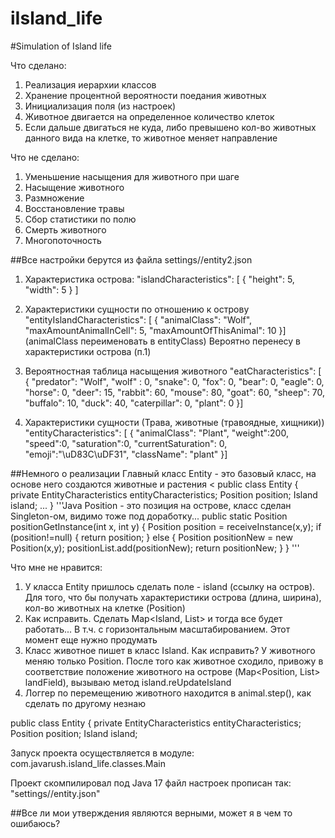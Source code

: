 # iIsland_life
#Simulation of Island life

Что сделано:

1. Реализация иерархии классов
2. Хранение процентной вероятности поедания животных
3. Инициализация поля (из настроек)
4. Животное двигается на определенное количество клеток
5. Если дальше двигаться не куда, либо превышено кол-во животных данного вида на клетке, то животное меняет направление


Что не сделано:
1. Уменьшение насыщения для животного при шаге
2. Насыщение животного
3. Размножение
4. Восстановление травы
5. Сбор статистики по полю
6. Смерть животного
7. Многопоточность

##Все настройки берутся из файла settings//entity2.json
1. Характеристика острова:
   "islandCharacteristics": [
   {
   "height": 5,
   "width": 5
   }
   ]

2. Характеристики сущности по отношению к острову 
   "entityIslandCharacteristics": [
   {
   "animalClass": "Wolf",
   "maxAmountAnimalInCell": 5,
   "maxAmountOfThisAnimal": 10
   }]
   (animalClass переименовать в entityClass)
   Вероятно перенесу в характеристики острова (п.1)
4. Вероятностная таблица насыщения животного
      "eatCharacteristics": [
      {
      "predator": "Wolf",
      "wolf" : 0,
      "snake": 0,
      "fox": 0,
      "bear": 0,
      "eagle": 0,
      "horse": 0,
      "deer": 15,
      "rabbit": 60,
      "mouse": 80,
      "goat": 60,
      "sheep": 70,
      "buffalo": 10,
      "duck": 40,
      "caterpillar": 0,
      "plant": 0
      }]

5. Характеристики сущности (Трава, животные (травоядные, хищники))
"entityCharacteristics": [
   {
   "animalClass": "Plant",
   "weight":200,
   "speed":0,
   "saturation":0,
   "currentSaturation": 0,
   "emoji":"\uD83C\uDF31",
   "className": "plant"
   }]

##Немного о реализации
Главный класс Entity - это базовый класс, на основе него создаются животные и растения
<
public class Entity {
private EntityCharacteristics entityCharacteristics;
Position position; 
Island island; ... }
'''Java
Position - это позиция на острове, класс сделан Singleton-ом, видимо тоже под доработку...
public static Position positionGetInstance(int x, int y) {
Position position = receiveInstance(x,y);
if (position!=null) {
return position;
} else {
Position positionNew = new Position(x,y);
positionList.add(positionNew);
return positionNew;
}
}
'''

Что мне не нравится:
1. У класса Entity пришлось сделать поле - island (ссылку на остров). Для того, что бы получать характеристики острова (длина, ширина), кол-во животных на клетке (Position)
2. Как исправить. Сделать Map<Island, List<Position>> и тогда все будет работать... В т.ч. с горизонтальным масштабированием. Этот момент еще нужно продумать
3. Класс животное пишет в класс Island. Как исправить? У животного меняю только Position. После того как животное сходило, привожу в соответствие положение животного на острове (Map<Position, List<Entity>> landField), вызываю метод island.reUpdateIsland
4. Логгер по перемещению животного находится в animal.step(), как сделать по другому незнаю
   
public class Entity {
   private EntityCharacteristics entityCharacteristics;
   Position position;
   Island island;

Запуск проекта осуществляется в модуле: com.javarush.island_life.classes.Main

Проект скомпилировал под Java 17
файл настроек прописан так: "settings//entity.json"

##Все ли мои утверждения являются верными, может я в чем то ошибаюсь?